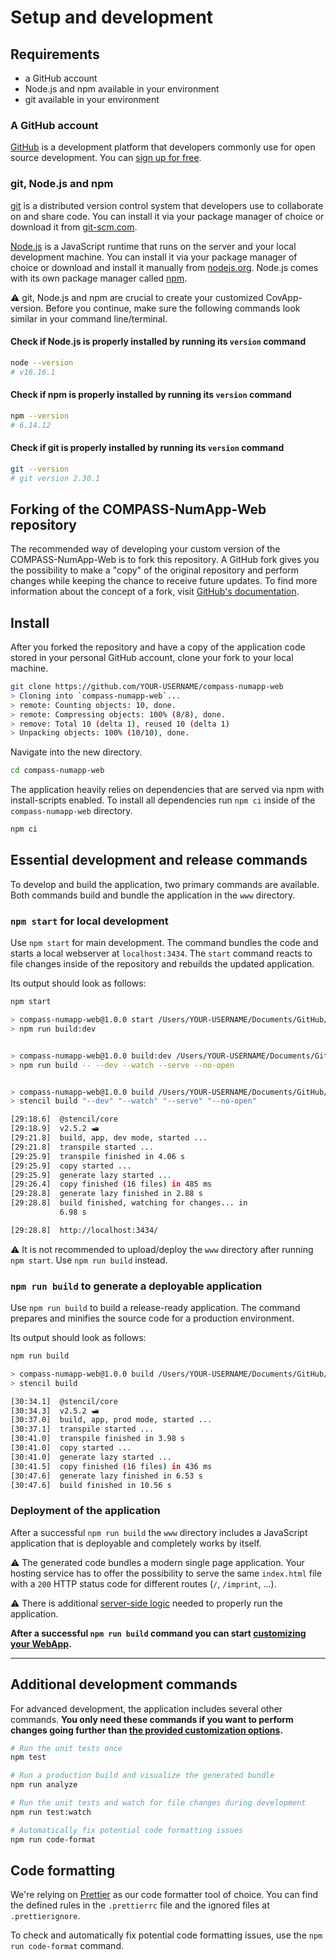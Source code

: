 # Setup and development

## Requirements

- a GitHub account
- Node.js and npm available in your environment
- git available in your environment

### A GitHub account

[GitHub](https://github.com) is a development platform that developers commonly use for open source development. You can [sign up for free](https://github.com/join).

### git, Node.js and npm

[git](https://git-scm.com/) is a distributed version control system that developers use to collaborate on and share code. You can install it via your package manager of choice or download it from [git-scm.com](https://git-scm.com/downloads).

[Node.js](https://nodejs.org/en/) is a JavaScript runtime that runs on the server and your local development machine. You can install it via your package manager of choice or download and install it manually from [nodejs.org](https://nodejs.org). Node.js comes with its own package manager called [npm](https://www.npmjs.com/).

⚠️ git, Node.js and npm are crucial to create your customized CovApp-version. Before you continue, make sure the following commands look similar in your command line/terminal.

#### Check if Node.js is properly installed by running its `version` command

```sh
node --version
# v16.16.1
```

#### Check if npm is properly installed by running its `version` command

```sh
npm --version
# 6.14.12
```

#### Check if git is properly installed by running its `version` command

```sh
git --version
# git version 2.30.1
```

## Forking of the COMPASS-NumApp-Web repository

The recommended way of developing your custom version of the COMPASS-NumApp-Web is to fork this repository. A GitHub fork gives you the possibility to make a "copy" of the original repository and perform changes while keeping the chance to receive future updates. To find more information about the concept of a fork, visit [GitHub's documentation](https://help.github.com/en/github/getting-started-with-github/fork-a-repo).

## Install

After you forked the repository and have a copy of the application code stored in your personal GitHub account, clone your fork to your local machine.

```sh
git clone https://github.com/YOUR-USERNAME/compass-numapp-web
> Cloning into `compass-numapp-web`...
> remote: Counting objects: 10, done.
> remote: Compressing objects: 100% (8/8), done.
> remove: Total 10 (delta 1), reused 10 (delta 1)
> Unpacking objects: 100% (10/10), done.
```

Navigate into the new directory.

```sh
cd compass-numapp-web
```

The application heavily relies on dependencies that are served via npm with install-scripts enabled. To install all dependencies run `npm ci` inside of the `compass-numapp-web` directory.

```sh
npm ci
```

## Essential development and release commands

To develop and build the application, two primary commands are available. Both commands build and bundle the application in the `www` directory.

### `npm start` for local development

Use `npm start` for main development. The command bundles the code and starts a local webserver at `localhost:3434`. The `start` command reacts to file changes inside of the repository and rebuilds the updated application.

Its output should look as follows:

```sh
npm start

> compass-numapp-web@1.0.0 start /Users/YOUR-USERNAME/Documents/GitHub/compass-numapp-web
> npm run build:dev


> compass-numapp-web@1.0.0 build:dev /Users/YOUR-USERNAME/Documents/GitHub/compass-numapp-web
> npm run build -- --dev --watch --serve --no-open


> compass-numapp-web@1.0.0 build /Users/YOUR-USERNAME/Documents/GitHub/compass-numapp-web
> stencil build "--dev" "--watch" "--serve" "--no-open"

[29:18.6]  @stencil/core
[29:18.9]  v2.5.2 🛥
[29:21.8]  build, app, dev mode, started ...
[29:21.8]  transpile started ...
[29:25.9]  transpile finished in 4.06 s
[29:25.9]  copy started ...
[29:25.9]  generate lazy started ...
[29:26.4]  copy finished (16 files) in 485 ms
[29:28.8]  generate lazy finished in 2.88 s
[29:28.8]  build finished, watching for changes... in
           6.98 s

[29:28.8]  http://localhost:3434/
```

⚠️ It is not recommended to upload/deploy the `www` directory after running `npm start`. Use `npm run build` instead.

### `npm run build` to generate a deployable application

Use `npm run build` to build a release-ready application. The command prepares and minifies the source code for a production environment.

Its output should look as follows:

```sh
npm run build

> compass-numapp-web@1.0.0 build /Users/YOUR-USERNAME/Documents/GitHub/compass-numapp-web
> stencil build

[30:34.1]  @stencil/core
[30:34.3]  v2.5.2 🛥
[30:37.0]  build, app, prod mode, started ...
[30:37.1]  transpile started ...
[30:41.0]  transpile finished in 3.98 s
[30:41.0]  copy started ...
[30:41.0]  generate lazy started ...
[30:41.5]  copy finished (16 files) in 436 ms
[30:47.6]  generate lazy finished in 6.53 s
[30:47.6]  build finished in 10.56 s

```

### Deployment of the application

After a successful `npm run build` the `www` directory includes a JavaScript application that is deployable and completely works by itself.

⚠️ The generated code bundles a modern single page application. Your hosting service has to offer the possibility to serve the same `index.html` file with a `200` HTTP status code for different routes (`/`, `/imprint`, ...).

⚠️ There is additional [server-side logic](https://github.com/NUMde/compass-numapp-backend) needed to properly run the application.

**After a successful `npm run build` command you can start [customizing your WebApp](./CUSTOMIZATION.md).**

---

## Additional development commands

For advanced development, the application includes several other commands. **You only need these commands if you want to perform changes going further than [the provided customization options](./CUSTOMIZATION.md).**

```sh
# Run the unit tests once
npm test

# Run a production build and visualize the generated bundle
npm run analyze

# Run the unit tests and watch for file changes during development
npm run test:watch

# Automatically fix potential code formatting issues
npm run code-format
```

## Code formatting

We're relying on [Prettier](https://prettier.io/) as our code formatter tool of choice. You can find the defined rules in the `.prettierrc` file and the ignored files at `.prettierignore`.

To check and automatically fix potential code formatting issues, use the `npm run code-format` command.
